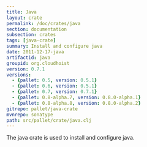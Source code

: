 ```yaml
---
title: Java
layout: crate
permalink: /doc/crates/java
section: documentation
subsection: crates
tags: [java-crate]
summary: Install and configure java
date: 2011-12-17-java
artifactid: java
groupid: org.cloudhoist
version: 0.7.1
versions:
  - {pallet: 0.5, version: 0.5.1}
  - {pallet: 0.6, version: 0.5.1}
  - {pallet: 0.7, version: 0.7.1}
  - {pallet: 0.8-alpha.7, version: 0.8.0-alpha.1}
  - {pallet: 0.8-alpha.8, version: 0.8.0-alpha.2}
gitrepo: pallet/java-crate
mvnrepo: sonatype
path: src/pallet/crate/java.clj
---
```


The java crate is used to install and configure java.
